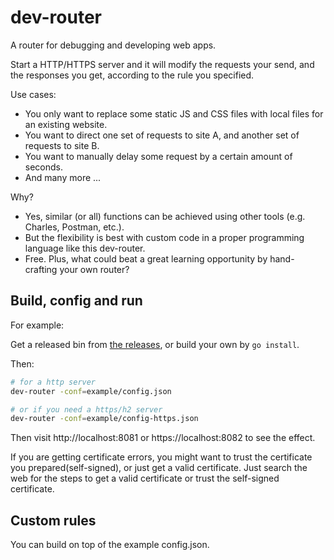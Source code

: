# dev-router

A router for debugging and developing web apps.

Start a HTTP/HTTPS server and it will modify the requests your send, and the responses you get, according to the rule you specified.

Use cases:
- You only want to replace some static JS and CSS files with local files for an existing website.
- You want to direct one set of requests to site A, and another set of requests to site B.
- You want to manually delay some request by a certain amount of seconds.
- And many more ...

Why?
- Yes, similar (or all) functions can be achieved using other tools (e.g. Charles, Postman, etc.).
- But the flexibility is best with custom code in a proper programming language like this dev-router.
- Free. Plus, what could beat a great learning opportunity by hand-crafting your own router?

## Build, config and run

For example:

Get a released bin from [the releases](https://github.com/bradleyzhou/dev-router/releases), or build your own by `go install`.

Then:
```bash
# for a http server
dev-router -conf=example/config.json

# or if you need a https/h2 server
dev-router -conf=example/config-https.json
```

Then visit http://localhost:8081 or https://localhost:8082 to see the effect.

If you are getting certificate errors, you might want to trust the certificate you prepared(self-signed), or just get a valid certificate. Just search the web for the steps to get a valid certificate or trust the self-signed certificate.

## Custom rules

You can build on top of the example config.json.
